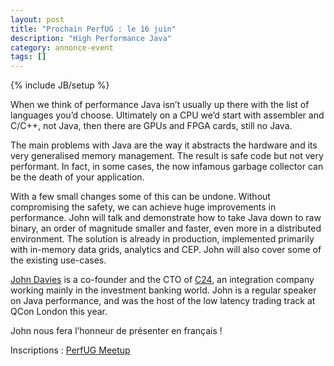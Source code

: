 ```yaml
---
layout: post
title: "Prochain PerfUG : le 16 juin"
description: "High Performance Java"
category: annonce-event
tags: []
---
```

{% include JB/setup %}

When we think of performance Java isn’t usually up there with the list of languages you’d choose. Ultimately on a CPU we’d start with assembler and C/C++, not Java, then there are GPUs and FPGA cards, still no Java.

The main problems with Java are the way it abstracts the hardware and its very generalised memory management. The result is safe code but not very performant. In fact, in some cases, the now infamous garbage collector can be the death of your application.
<!-- more -->

With a few small changes some of this can be undone. Without compromising the safety, we can achieve huge improvements in performance. John will talk and demonstrate how to take Java down to raw binary, an order of magnitude smaller and faster, even more in a distributed environment. The solution is already in production, implemented primarily with in-memory data grids, analytics and CEP. John will also cover some of the existing use-cases.

[John Davies](https://twitter.com/jtdavies) is a co-founder and the CTO of [C24](https://www.c24.biz/), an integration company working mainly in the investment banking world. John is a regular speaker on Java performance, and was the host of the low latency trading track at QCon London this year.


John nous fera l’honneur de présenter en français !

Inscriptions : [PerfUG Meetup](http://www.meetup.com/fr/PerfUG/events/223150420/)


 

